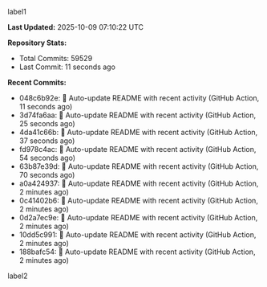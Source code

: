 
label1 
<!-- ACTIVITY_START -->
**Last Updated:** 2025-10-09 07:10:22 UTC

**Repository Stats:**
- Total Commits: 59529
- Last Commit: 11 seconds ago

**Recent Commits:**
- 048c6b92e: 🤖 Auto-update README with recent activity (GitHub Action, 11 seconds ago)
- 3d74fa6aa: 🤖 Auto-update README with recent activity (GitHub Action, 25 seconds ago)
- 4da41c66b: 🤖 Auto-update README with recent activity (GitHub Action, 37 seconds ago)
- fd978c4ac: 🤖 Auto-update README with recent activity (GitHub Action, 54 seconds ago)
- 63b87e39d: 🤖 Auto-update README with recent activity (GitHub Action, 70 seconds ago)
- a0a424937: 🤖 Auto-update README with recent activity (GitHub Action, 2 minutes ago)
- 0c41402b6: 🤖 Auto-update README with recent activity (GitHub Action, 2 minutes ago)
- 0d2a7ec9e: 🤖 Auto-update README with recent activity (GitHub Action, 2 minutes ago)
- 10dd5c991: 🤖 Auto-update README with recent activity (GitHub Action, 2 minutes ago)
- 188bafc54: 🤖 Auto-update README with recent activity (GitHub Action, 2 minutes ago)
<!-- ACTIVITY_END -->

label2
